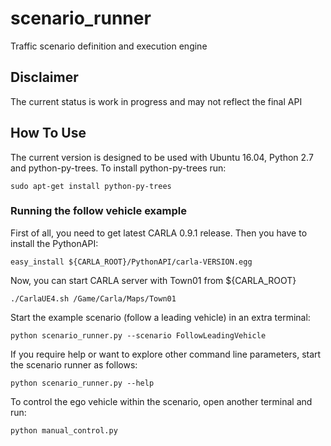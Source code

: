 # scenario_runner
Traffic scenario definition and execution engine

## Disclaimer
The current status is work in progress and may not reflect the final API

## How To Use
The current version is designed to be used with Ubuntu 16.04, Python 2.7 and python-py-trees.
To install python-py-trees run:
```
sudo apt-get install python-py-trees
```

### Running the follow vehicle example
First of all, you need to get latest CARLA 0.9.1 release. Then you have to install the
PythonAPI:
```
easy_install ${CARLA_ROOT}/PythonAPI/carla-VERSION.egg
```

Now, you can start CARLA server with Town01 from ${CARLA_ROOT}
```
./CarlaUE4.sh /Game/Carla/Maps/Town01
```

Start the example scenario (follow a leading vehicle) in an extra terminal:
```
python scenario_runner.py --scenario FollowLeadingVehicle
```

If you require help or want to explore other command line parameters, start the scenario
runner as follows:
```
python scenario_runner.py --help
```

To control the ego vehicle within the scenario, open another terminal and run:
```
python manual_control.py
```
